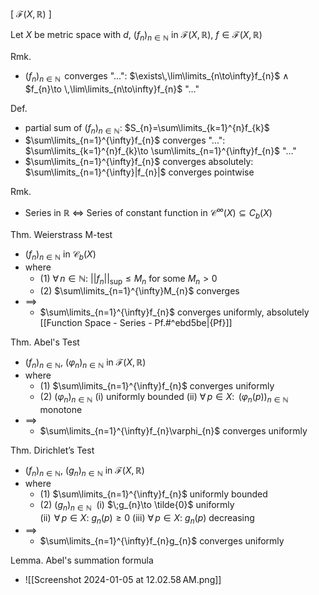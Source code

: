 
\[ $\mathcal{F}(X,\,\mathbb{R})$ ]

Let $X$ be metric space with $d$,  $(f_{n})_{n \in \mathbb{N}}$ in $\mathcal{F}(X,\,\mathbb{R})$,  $f \in\mathcal{F}(X,\,\mathbb{R})$

Rmk.
- $(f_{n})_{n \in \mathbb{N}}\,$ converges "...":  $\exists\,\lim\limits_{n\to\infty}f_{n}$  $\land$  $f_{n}\to \,\lim\limits_{n\to\infty}f_{n}$ "..."

Def.
- partial sum of $(f_{n})_{n \in \mathbb{N}}$:  $S_{n}=\sum\limits_{k=1}^{n}f_{k}$
- $\sum\limits_{n=1}^{\infty}f_{n}$ converges "...":  $\sum\limits_{k=1}^{n}f_{k}\to \sum\limits_{n=1}^{\infty}f_{n}$ "..."
- $\sum\limits_{n=1}^{\infty}f_{n}$ converges absolutely:  $\sum\limits_{n=1}^{\infty}|f_{n}|$ converges pointwise

Rmk.
- Series in $\mathbb{R}$ $\iff$ Series of constant function in $\mathcal{C}^{\infty}(X)\subseteq C_{b}(X)$


Thm. Weierstrass M-test
- $(f_{n})_{n \in \mathbb{N}}$ in $\mathcal{C}_{b}(X)$
- where
	- (1)  $\forall\,n \in \mathbb{N}$:  $||f_{n}||_{\text{sup}}\leq M_{n}$  for some  $M_{n}>0$
	- (2)  $\sum\limits_{n=1}^{\infty}M_{n}$ converges
- $\implies$
	- $\sum\limits_{n=1}^{\infty}f_{n}$ converges uniformly, absolutely  [[Function Space - Series - Pf.#^ebd5be|{Pf}]]

Thm. Abel's Test
- $(f_{n})_{n \in \mathbb{N}}$, $(\varphi_{n})_{n \in \mathbb{N}}$ in $\mathcal{F}(X,\,\mathbb{R})$
- where
	- (1)  $\sum\limits_{n=1}^{\infty}f_{n}$  converges uniformly
	- (2)  $(\varphi_{n})_{n \in \mathbb{N}}$  (i)  uniformly bounded
	                (ii)  $\forall\,p \in X$: $\,(\varphi_{n}(p))_{n \in \mathbb{N}}\,$ monotone
- $\implies$ 
	- $\sum\limits_{n=1}^{\infty}f_{n}\varphi_{n}$ converges uniformly

Thm. Dirichlet’s Test
- $(f_{n})_{n \in \mathbb{N}}$, $(g_{n})_{n \in \mathbb{N}}$ in $\mathcal{F}(X,\,\mathbb{R})$
- where
	- (1)  $\sum\limits_{n=1}^{\infty}f_{n}$  uniformly bounded
	- (2)  $(g_{n})_{n \in \mathbb{N}}\;$  (i)   $\;g_{n}\to \tilde{0}$  uniformly  
	                (ii)   $\!\forall\,p \in X$:  $g_{n}(p)\geq 0$
	                (iii)  $\forall\,p \in X$:  $g_{n}(p)$ decreasing
- $\implies$ 
	- $\sum\limits_{n=1}^{\infty}f_{n}g_{n}$ converges uniformly


Lemma. Abel's summation formula
-  ![[Screenshot 2024-01-05 at 12.02.58 AM.png]]